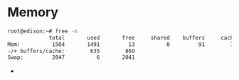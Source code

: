 Memory
==

```sh
root@edison:~# free -m
             total       used       free     shared    buffers     cached
Mem:          1504       1491         13          0         91        764
-/+ buffers/cache:        635        869
Swap:         2047          6       2041
```

- [](https://www.kernel.org/doc/Documentation/sysctl/vm.txt)